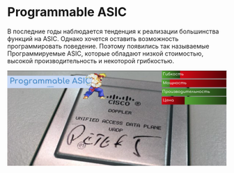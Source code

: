 # Programmable ASIC

В последние годы наблюдается тенденция к реализации большинства функций на ASIC. Однако хочется оставить возможность программировать поведение. Поэтому появились так называемые Программируемые ASIC, которые обладают низкой стоимостью, высокой производительность и некоторой грибкостью.

![](../../.gitbook/assets/image%20%28167%29.png)

